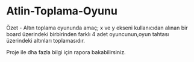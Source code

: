 # Atlin-Toplama-Oyunu

<p>Özet - Altın toplama oyununda amaç; x ve y ekseni
kullanıcıdan alınan bir board üzerindeki
birbirinden farklı 4 adet oyuncunun,oyun
tahtası üzerindeki altınları toplamasıdır.</p>

<p>Proje ile dha fazla bilgi için rapora bakabilirsiniz.</p>
